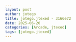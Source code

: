 ```yaml
---
layout: post
author: jotego
title: jotego.jtexed - 3166e72
date: 2025-06-20
categories: [Arcade, jtexed]
tags: [jotego.jtexed]
---
```



